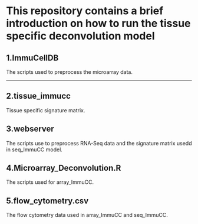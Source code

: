 
This repository contains a brief introduction on how to run the tissue specific deconvolution model
======================================================================================================

1.ImmuCellDB
------------------------------------------------------------------------------------------------------
The scripts used to preprocess the microarray data.

------------------------------------------------------------------------------------------------------

2.tissue_immucc
------------------------------------------------------------------------------------------------------
Tissue specific signature matrix.


3.webserver
------------------------------------------------------------------------------------------------------
The scripts use to preprocess RNA-Seq data and the signature matrix usedd in seq_ImmuCC model.


4.Microarray_Deconvolution.R
------------------------------------------------------------------------------------------------------
The scripts used for array_ImmuCC.


5.flow_cytometry.csv
------------------------------------------------------------------------------------------------------
The flow cytometry data used in array_ImmuCC and seq_ImmuCC.
